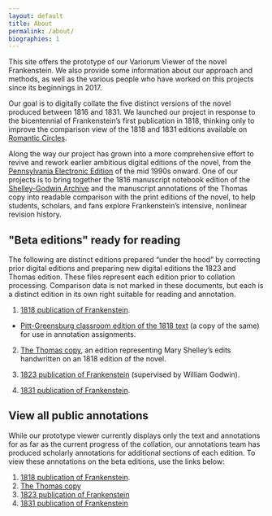 ```yaml
---
layout: default
title: About
permalink: /about/
biographies: 1
---
```



This site offers the prototype of our Variorum Viewer of the novel Frankenstein.
We also provide some information about our approach and methods, as well as the various people who have worked on this projects since its beginnings in 2017.

Our goal is to digitally collate the five distinct versions of the novel produced between 1816 and 1831. We launched our project in response to the bicentennial of Frankenstein’s first publication in 1818, thinking only to improve the comparison view of the 1818 and 1831 editions available on [Romantic Circles](https://www.rc.umd.edu/editions/frankenstein).

Along the way our project has grown into a more comprehensive effort to revive and rework earlier ambitious digital editions of the novel, from the [Pennsylvania Electronic Edition](http://knarf.english.upenn.edu/) of the mid 1990s onward. One of our projects is to bring together the 1816 manuscript notebook edition of the [Shelley-Godwin Archive](http://shelleygodwinarchive.org/contents/frankenstein/) and the manuscript annotations of the Thomas copy into readable comparison with the print editions of the novel, to help students, scholars, and fans explore Frankenstein’s intensive, nonlinear revision history.

## "Beta editions" ready for reading

The following are distinct editions prepared “under the hood” by correcting prior digital editions and preparing new digital editions the 1823 and Thomas edition. These files represent each edition prior to collation processing. Comparison data is not marked in these documents, but each is a distinct edition in its own right suitable for reading and annotation.

1. [1818 publication of Frankenstein](https://frankensteinvariorum.github.io/fv-collation/Frankenstein_1818.html).
* [Pitt-Greensburg classroom edition of the 1818 text](https://ebeshero.github.io/Pittsburgh_Frankenstein/Frankenstein_1818_classEd.html) (a copy of the same) for use in annotation assignments.
2. [The Thomas copy](https://frankensteinvariorum.github.io/fv-collation/Frankenstein_Thom.html), an edition representing Mary Shelley’s edits handwritten on an 1818 edition of the novel.

3. [1823 publication of Frankenstein](https://frankensteinvariorum.github.io/fv-collation/Frankenstein_1823.html) (supervised by William Godwin).

4. [1831 publication of Frankenstein](https://frankensteinvariorum.github.io/fv-collation/Frankenstein_1831.html).


## View all public annotations

While our prototype viewer currently displays only the text and annotations for as far as the current progress of the collation, our annotations team has produced scholarly annotations for additional sections of each edition. To view these annotations on the beta editions, use the links below:

1. [1818 publication of Frankenstein](https://via.hypothes.is/https://frankensteinvariorum.github.io/fv-collation/Frankenstein_1818.html).
2. [The Thomas copy](https://via.hypothes.is/https://frankensteinvariorum.github.io/fv-collation/Frankenstein_Thom.html)
3. [1823 publication of Frankenstein](https://via.hypothes.is/https://frankensteinvariorum.github.io/fv-collation/Frankenstein_1823.html)
4. [1831 publication of Frankenstein](https://via.hypothes.is/https://frankensteinvariorum.github.io/fv-collation/Frankenstein_1831.html)
